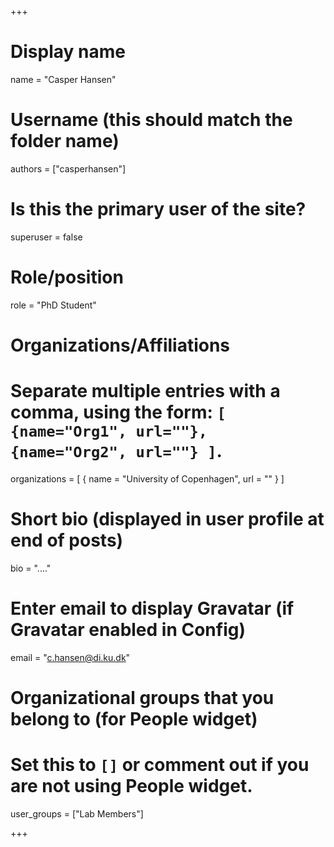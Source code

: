 +++
# Display name
name = "Casper Hansen"

# Username (this should match the folder name)
authors = ["casperhansen"]

# Is this the primary user of the site?
superuser = false

# Role/position
role = "PhD Student"

# Organizations/Affiliations
#   Separate multiple entries with a comma, using the form: `[ {name="Org1", url=""}, {name="Org2", url=""} ]`.
organizations = [ { name = "University of Copenhagen", url = "" } ]

# Short bio (displayed in user profile at end of posts)
bio = "...."

# Enter email to display Gravatar (if Gravatar enabled in Config)
email = "c.hansen@di.ku.dk"

# Organizational groups that you belong to (for People widget)
#   Set this to `[]` or comment out if you are not using People widget.
user_groups = ["Lab Members"]


+++
